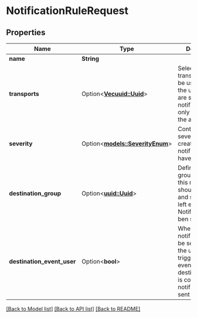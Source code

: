 # NotificationRuleRequest

## Properties

Name | Type | Description | Notes
------------ | ------------- | ------------- | -------------
**name** | **String** |  | 
**transports** | Option<[**Vec<uuid::Uuid>**](uuid::Uuid.md)> | Select which transports should be used to notify the user. If none are selected, the notification will only be shown in the authentik UI. | [optional]
**severity** | Option<[**models::SeverityEnum**](SeverityEnum.md)> | Controls which severity level the created notifications will have. | [optional]
**destination_group** | Option<[**uuid::Uuid**](uuid::Uuid.md)> | Define which group of users this notification should be sent and shown to. If left empty, Notification won't ben sent. | [optional]
**destination_event_user** | Option<**bool**> | When enabled, notification will be sent to user the user that triggered the event.When destination_group is configured, notification is sent to both. | [optional]

[[Back to Model list]](../README.md#documentation-for-models) [[Back to API list]](../README.md#documentation-for-api-endpoints) [[Back to README]](../README.md)


